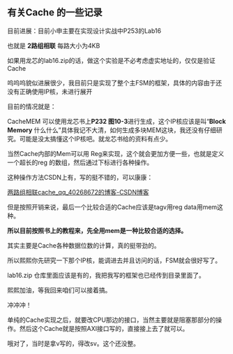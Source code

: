 ## 有关Cache 的一些记录

目前进展：目前小申主要在实现设计实战中P253的Lab16

也就是 **2路组相联** 每路大小为4KB

如果用龙芯的lab16.zip的话，做这个实验是不必考虑虚实地址的，仅仅是验证Cache

呜呜呜貌似进展很少，我目前只是实现了整个主FSM的框架，具体的内容由于还没有正确使用IP核，未进行展开

目前的情况就是：

CacheMEM 可以使用龙芯书上**P232 图10-3**进行生成，这个IP核应该是叫“**Block Memory** 什么什么”具体我记不大清，如何生成多块MEM这块，我还没有仔细研究。可能是没太搞懂这个IP核吧。就龙芯书给的资料有点少。

当然Cache内部的Mem可以用 Reg来实现，这个就会更加方便一些，也就是定义一个超长的reg 的数组，然后通过下标进行各种操作。

这种操作方法CSDN上有，写的挺不错的，可以康康：

[两路组相联cache_qq_40268672的博客-CSDN博客](https://blog.csdn.net/qq_40268672/article/details/108166047)

但是按照开销来说，最后一个比较合适的Cache应该是tagv用reg data用mem这种。

**所以目前按照书上的教程来，先全用mem是一种比较合适的选择。**

其实主要是Cache各种数据位数的计算，真的挺带劲的。



所以熙熙你先研究一下那个IP核，能调进去并且访问的话，FSM就会很好写了。

lab16.zip 仓库里面应该是有的，我把我写的框架也已经传到目录里面了。

熙熙加油，等我回来咱们可以接着搞。

冲冲冲！

单纯的Cache实现之后，就要改CPU那边的接口，当然主要就是阻塞那部分的操作。然后这个Cache就是按照AXI接口写的，直接接上去了就可以。

哦对了，当时是拿v写的，得改sv。这个还没整。